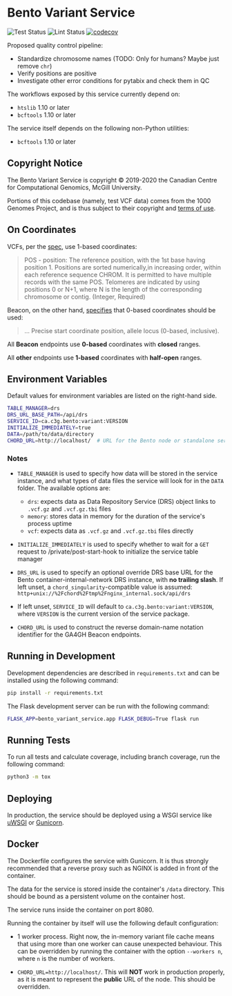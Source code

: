 # Bento Variant Service

![Test Status](https://github.com/bento-platform/bento_variant_service/workflows/Test/badge.svg)
![Lint Status](https://github.com/bento-platform/bento_variant_service/workflows/Lint/badge.svg)
[![codecov](https://codecov.io/gh/bento-platform/bento_variant_service/branch/master/graph/badge.svg)](https://codecov.io/gh/bento-platform/bento_variant_service)

Proposed quality control pipeline:

* Standardize chromosome names (TODO: Only for humans? Maybe just remove `chr`)
* Verify positions are positive
* Investigate other error conditions for pytabix and check them in QC

The workflows exposed by this service currently depend on:

* `htslib` 1.10 or later
* `bcftools` 1.10 or later

The service itself depends on the following non-Python utilities:

* `bcftools` 1.10 or later


## Copyright Notice

The Bento Variant Service is copyright &copy; 2019-2020 the Canadian Centre for
Computational Genomics, McGill University.

Portions of this codebase (namely, test VCF data) comes from the 1000 Genomes
Project, and is thus subject to their copyright and 
[terms of use](https://www.internationalgenome.org/IGSR_disclaimer).


## On Coordinates

VCFs, per the [spec](https://samtools.github.io/hts-specs/VCFv4.2.pdf), use
1-based coordinates:

> POS - position:  The reference position, with the 1st base having position 1.
> Positions are sorted numerically,in increasing order, within each reference
> sequence CHROM. It is permitted to have multiple records with the same POS.
> Telomeres are indicated by using positions 0 or N+1, where N is the length of
> the corresponding chromosome or contig.  (Integer, Required)

Beacon, on the other hand,
[specifies](https://github.com/ga4gh-beacon/specification/blob/v1.0.1/beacon.yaml#L41)
that 0-based coordinates should be used:

> ... Precise start coordinate position, allele locus (0-based, inclusive).

All **Beacon** endpoints use **0-based** coordinates with **closed** ranges.

All **other** endpoints use **1-based** coordinates with **half-open** ranges.


## Environment Variables

Default values for environment variables are listed on the right-hand side.

```bash
TABLE_MANAGER=drs
DRS_URL_BASE_PATH=/api/drs
SERVICE_ID=ca.c3g.bento:variant:VERSION
INITIALIZE_IMMEDIATELY=true
DATA=/path/to/data/directory
CHORD_URL=http://localhost/  # URL for the Bento node or standalone service
```

### Notes

  * `TABLE_MANAGER` is used to specify how data will be stored in the service
    instance, and what types of data files the service will look for in the
    `DATA` folder. The available options are:
       * `drs`: expects data as Data Repository Service (DRS) object links to
         `.vcf.gz` and `.vcf.gz.tbi` files
       * `memory`: stores data in memory for the duration of the service's
         process uptime
       * `vcf`: expects data as `.vcf.gz` and `.vcf.gz.tbi` files directly
       
  * `INITIALIZE_IMMEDIATELY` is used to specify whether to wait for a `GET` 
    request to /private/post-start-hook to initialize the service table manager
    
  * `DRS_URL` is used to specify an optional override DRS base URL for the 
    Bento container-internal-network DRS instance, with **no trailing slash**. 
    If left unset, a `chord_singularity`-compatible value is assumed:
    `http+unix://%2Fchord%2Ftmp%2Fnginx_internal.sock/api/drs`

  * If left unset, `SERVICE_ID` will default to `ca.c3g.bento:variant:VERSION`,
    where `VERSION` is the current version of the service package.

  * `CHORD_URL` is used to construct the reverse domain-name notation identifier
    for the GA4GH Beacon endpoints.


## Running in Development

Development dependencies are described in `requirements.txt` and can be
installed using the following command:

```bash
pip install -r requirements.txt
```

The Flask development server can be run with the following command:

```bash
FLASK_APP=bento_variant_service.app FLASK_DEBUG=True flask run
```


## Running Tests

To run all tests and calculate coverage, including branch coverage, run the
following command:

```bash
python3 -m tox
```


## Deploying

In production, the service should be deployed using a WSGI service like
[uWSGI](https://uwsgi-docs.readthedocs.io/en/latest/) or
[Gunicorn](https://gunicorn.org/).


## Docker

The Dockerfile configures the service with Gunicorn. It is thus strongly
recommended that a reverse proxy such as NGINX is added in front of the
container.

The data for the service is stored inside the container's `/data` directory.
This should be bound as a persistent volume on the container host.

The service runs inside the container on port 8080.

Running the container by itself will use the following default configuration:

  * 1 worker process. Right now, the in-memory variant file cache means that
    using more than one worker can cause unexpected behaviour. This can be
    overridden by running the container with the option `--workers n`, where
    `n` is the number of workers.

  * `CHORD_URL=http://localhost/`. This will **NOT** work in production
    properly, as it is meant to represent the **public** URL of the node. This
    should be overridden.
